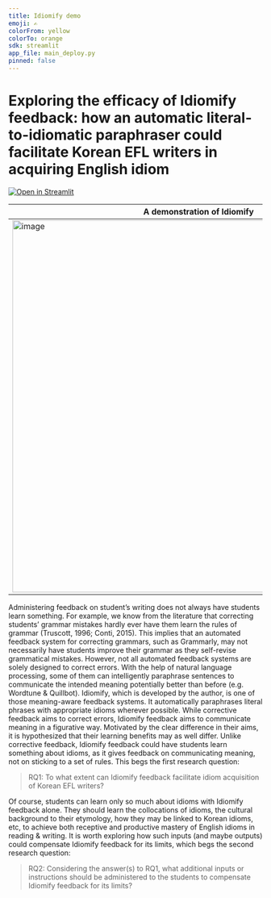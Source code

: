 ```yaml
---
title: Idiomify demo
emoji: ✍️
colorFrom: yellow
colorTo: orange
sdk: streamlit
app_file: main_deploy.py
pinned: false
---
```


# Exploring the efficacy of Idiomify feedback: how an automatic literal-to-idiomatic paraphraser could facilitate Korean EFL writers in acquiring English idiom
[![Open in Streamlit](https://static.streamlit.io/badges/streamlit_badge_black_white.svg)](https://huggingface.co/spaces/eubinecto/idiomify)


A demonstration of Idiomify |
--- |
<img width="738" alt="image" src="https://user-images.githubusercontent.com/56193069/157136796-e2d4f9cc-28db-4522-af70-d37dc49897c0.png"> |


Administering feedback on student’s writing does not always have students learn something. For example, we know from the literature that correcting students’ grammar mistakes hardly ever have them learn the rules of grammar (Truscott, 1996; Conti, 2015). This implies that an automated feedback system for correcting grammars, such as Grammarly, may not necessarily have students improve their grammar as they self-revise grammatical mistakes. However, not all automated feedback systems are solely designed to correct errors. With the help of natural language processing, some of them can intelligently paraphrase sentences to communicate the intended meaning potentially better than before (e.g. Wordtune & Quillbot). Idiomify, which is developed by the author, is one of those meaning-aware feedback systems. It automatically paraphrases literal phrases with appropriate idioms wherever possible. While corrective feedback aims to correct errors, Idiomify feedback aims to communicate meaning in a figurative way. Motivated by the clear difference in their aims, it is hypothesized that their learning benefits may as well differ. Unlike corrective feedback, Idiomify feedback could have students learn something about idioms, as it gives feedback on communicating meaning, not on sticking to a set of rules. This begs the first research question:

> RQ1: To what extent can Idiomify feedback facilitate idiom acquisition of Korean EFL writers?

Of course, students can learn only so much about idioms with Idiomify feedback alone. They should learn the collocations of idioms, the cultural background to their etymology, how they may be linked to Korean idioms, etc, to achieve both receptive and productive mastery of English idioms in reading & writing. It is worth exploring how such inputs (and maybe outputs) could compensate Idiomify feedback for its limits, which begs the second research question:

> RQ2: Considering the answer(s) to RQ1, what additional inputs or instructions should be administered to the students to compensate Idiomify feedback for its limits?




